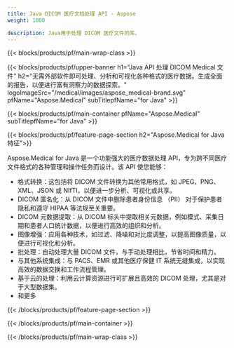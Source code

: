 ```yaml
---
title: Java DICOM 医疗文档处理 API - Aspose 
weight: 1000

description: Java用于处理 DICOM 医疗文件的库。 
---
```


{{< blocks/products/pf/main-wrap-class >}}

{{< blocks/products/pf/upper-banner h1="Java API 处理 DICOM Medical 文件" h2="无需外部软件即可处理、分析和可视化各种格式的医疗数据。生成全面的报告，以便进行富有洞察力的数据探索。" logoImageSrc="/medical/images/aspose_medical-brand.svg" pfName="Aspose.Medical" subTitlepfName="for Java" >}}

{{< blocks/products/pf/main-container pfName="Aspose.Medical" subTitlepfName="for Java" >}}

{{< blocks/products/pf/feature-page-section h2="Aspose.Medical for Java 特征">}}

<p>Aspose.Medical for Java 是一个功能强大的医疗数据处理 API，专为跨不同医疗文件格式的各种管理和操作任务而设计。该 API 使您能够：</p>

<ul>
<li>格式转换：这包括将 DICOM 文件转换为其他常用格式，如 JPEG、PNG、XML、JSON 或 NIfTI，以便进一步分析、可视化或共享。</li>
<li>DICOM 匿名化：从 DICOM 文件中删除患者身份信息 （PII） 对于保护患者隐私和遵守 HIPAA 等法规至关重要。</li>
<li>DICOM 元数据提取：从 DICOM 标头中提取相关元数据，例如模式、采集日期和患者人口统计数据，以便进行高效的组织和分析。</li>
<li>图像增强：应用各种技术，如过滤、降噪和对比度调整，以提高图像质量，以便进行可视化和分析。</li>
<li>批处理：自动处理大量 DICOM 文件，与手动处理相比，节省时间和精力。</li>
<li>与其他系统集成：与 PACS、EMR 或其他医疗保健 IT 系统无缝集成，以实现高效的数据交换和工作流程管理。</li>
<li>基于云的处理：利用云计算资源进行可扩展且高效的 DICOM 处理，尤其是对于大型数据集。</li>
<li>和更多</li>
</ul>

{{< /blocks/products/pf/feature-page-section >}}

{{< /blocks/products/pf/main-container >}}

{{< /blocks/products/pf/main-wrap-class >}}